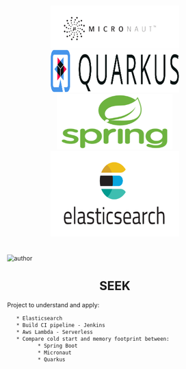 <div>
       <p align="center"> 
              <img src="docs/micronaut.png" width="300" height="100">
              <img src="docs/quarkus.png" width="300" height="100">
              <img src="docs/spring.png" width="270" height="130">
              <img src="docs/es.png" width="300" height="200">
       </p>
</div>

#

![author](https://img.shields.io/badge/author-matheus-blue.svg)

<h1 align="center"> SEEK </h1>

Project to understand and apply:

       * Elasticsearch 
       * Build CI pipeline - Jenkins
       * Aws Lambda - Serverless
       * Compare cold start and memory footprint between:
              * Spring Boot
              * Micronaut
              * Quarkus
